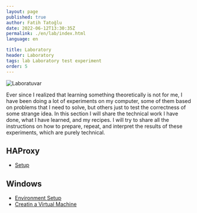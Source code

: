 ```yaml
---
layout: page
published: true
author: Fatih Tatoğlu
date: 2022-06-12T13:30:35Z
permalink: ./en/lab/index.html
language: en

title: Laboratory
header: Laboratory
tags: lab Laboratory test experiment
order: 5
---
```


![Laboratuvar](../image/laboratuvar.jpg "Ivan Samkov - [Pexels](https://www.pexels.com/tr-tr/fotograf/bardak-renkli-renkler-laboratuvar-9628807/)")

Ever since I realized that learning something theoretically is not for me, I have been doing a lot of experiments on my computer, some of them based on problems that I need to solve, but others just to test the correctness of some strange idea. In this section I will share the technical work I have done, what I have learned, and my recipes. I will try to share all the instructions on how to prepare, repeat, and interpret the results of these experiments, which are purely technical.

## HAProxy

- [Setup](./en/lab/haproxy/setup.html "HAProxy - Setup")

## Windows

- [Environment Setup](./en/lab/windows/environment-setup.html "Windows - Environment Setup")
- [Creatin a Virtual Machine](./en/lab/windows/hyperv.html "Windows - Hyper-V")
